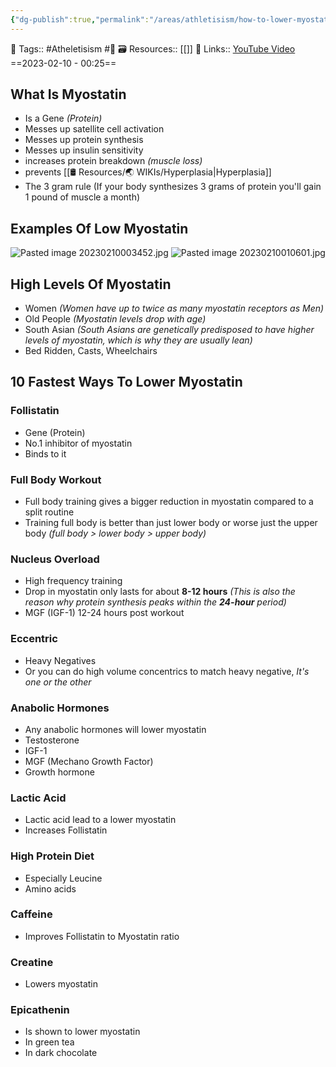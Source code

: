 ```yaml
---
{"dg-publish":true,"permalink":"/areas/athletisism/how-to-lower-myostatin/","dgPassFrontmatter":true,"noteIcon":"3","created":"2023-11-14T21:08:40.095+05:30","updated":"2023-12-26T12:50:16.738+05:30"}
---
```


🧶 Tags:: #Atheletisism #🌱 
🗃 Resources:: [[]]
 🔗 Links:: [YouTube Video](https://www.youtube.com/watch?v=WIOzrnVH4ys&list=PLV_PJZjHzknDTHg45FnVf1LLMLYu7slmR&index=1)
==2023-02-10 - 00:25==

## What Is Myostatin
- Is a Gene _(Protein)_
- Messes up satellite cell activation
- Messes up protein synthesis
- Messes up insulin sensitivity
- increases protein breakdown _(muscle loss)_
- prevents [[🛢️ Resources/🌏 WIKIs/Hyperplasia\|Hyperplasia]]
- The 3 gram rule (If your body synthesizes 3 grams of protein you'll gain 1 pound of muscle a month)

## Examples Of Low Myostatin
![Pasted image 20230210003452.jpg](/img/user/%F0%9F%9B%A2%EF%B8%8F%20Resources/%F0%9F%93%81%20Files/%F0%9F%93%B8Images/Pasted%20image%2020230210003452.jpg)
![Pasted image 20230210010601.jpg](/img/user/%F0%9F%9B%A2%EF%B8%8F%20Resources/%F0%9F%93%81%20Files/%F0%9F%93%B8Images/Pasted%20image%2020230210010601.jpg)

## High Levels Of Myostatin
- Women _(Women have up to twice as many myostatin receptors as Men)_
- Old People _(Myostatin levels drop with age)_
- South Asian _(South Asians are genetically predisposed to have higher levels of myostatin, which is why they are usually lean)_
- Bed Ridden, Casts, Wheelchairs

## 10 Fastest Ways To Lower Myostatin
### **Follistatin**
- Gene (Protein)
- No.1 inhibitor of myostatin
- Binds to it

### **Full Body Workout**
- Full body training gives a bigger reduction in myostatin compared to a split routine
- Training full body is better than just lower body or worse just the upper body _(full body > lower body > upper body)_

### **Nucleus Overload**
- High frequency training
- Drop in myostatin only lasts for about **8-12 hours** _(This is also the reason why protein synthesis peaks within the **24-hour** period)_
- MGF (IGF-1) 12-24 hours post workout

### **Eccentric**
- Heavy Negatives
- Or you can do high volume concentrics to match heavy negative, _It's one or the other_

### **Anabolic Hormones**
- Any anabolic hormones will lower myostatin
- Testosterone
- IGF-1
- MGF (Mechano Growth Factor)
- Growth hormone

### **Lactic Acid**
- Lactic acid lead to a lower myostatin
- Increases Follistatin

### **High Protein Diet**
- Especially Leucine
- Amino acids

### **Caffeine**
- Improves Follistatin to Myostatin ratio

### **Creatine**
- Lowers myostatin

### **Epicathenin**
- Is shown to lower myostatin
- In green tea
- In dark chocolate
